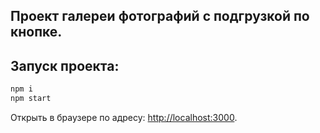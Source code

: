 ## Проект галереи фотографий с подгрузкой по кнопке.

## Запуск проекта: 

```bash
npm i
npm start
```


Открыть в браузере по адресу: [http://localhost:3000](http://localhost:3000).
